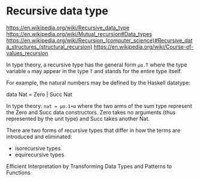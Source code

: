 # Recursive data type

https://en.wikipedia.org/wiki/Recursive_data_type
https://en.wikipedia.org/wiki/Mutual_recursion#Data_types
https://en.wikipedia.org/wiki/Recursion_(computer_science)#Recursive_data_structures_(structural_recursion)
https://en.wikipedia.org/wiki/Course-of-values_recursion

In type theory, a recursive type has the general form `μα.T` where the type variable `α` may appear in the type `T` and stands for the entire type itself.

For example, the natural numbers may be defined by the Haskell datatype:

data Nat = Zero | Succ Nat

In type theory: `nat = μα.1+α` where the two arms of the sum type represent the Zero and Succ data constructors. Zero takes no arguments (thus represented by the unit type) and Succ takes another Nat.

There are two forms of recursive types that differ in how the terms are introduced and eliminated:
- isorecursive types
- equirecursive types

Efficient Interpretation by Transforming Data Types and Patterns to Functions
